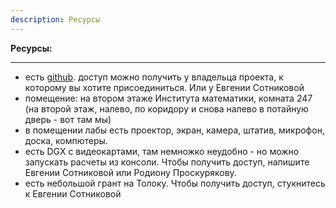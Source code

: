 ```yaml
---
description: Ресурсы
---
```

**Ресурсы:**

---

* есть [github](https://github.com/open-data-science-lab/). доступ можно получить у владельца проекта, к которому вы хотите присоединиться. Или у Евгении Сотниковой
* помещение: на втором этаже Института математики, комната 247 (на второй этаж, налево, по коридору и снова налево в потайную дверь - вот там мы)
* в помещении лабы есть проектор, экран, камера, штатив, микрофон, доска, компютеры.
* есть DGX с видеокартами, там немножко неудобно - но можно запускать расчеты из консоли. Чтобы получить доступ, напишите Евгении Сотниковой или Родиону Проскурякову.
* есть небольшой грант на Толоку. Чтобы получить доступ, стукнитесь к Евгении Сотниковой
